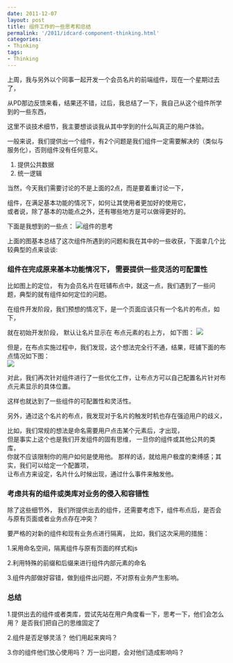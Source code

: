 ```yaml
---
date: 2011-12-07
layout: post
title: 组件工作的一些思考和总结
permalink: '/2011/idcard-component-thinking.html'
categories:
- Thinking
tags:
- Thinking
---
```



上周，我与另外以个同事一起开发一个会员名片的前端组件，现在一个星期过去了，  

从PD那边反馈来看，结果还不错，过后，我总结了一下，我自己从这个组件所学到的一些东西，
   
这里不谈技术细节，我主要想谈谈我从其中学到的什么叫真正的用户体验。  
<!-- more -->

一般来说，我们提供出一个组件，有2个问题是我们组件一定需要解决的（类似与服务化），否则组件没有任何意义。
  
1.   提供公共数据
2.   统一逻辑  

当然，今天我们需要讨论的不是上面的2点，而是要着重讨论一下，
  
组件，在满足基本功能的情况下，如何让其使用者更加好的使用它，  
或者说，除了基本的功能点之外，还有哪些地方是可以做得更好的。

下面是我想到的一些点： 
![组件的思考](http://farm8.staticflickr.com/7154/6477152207_972f0dfb35_b.jpg)

上面的图基本总结了这次组件所遇到的问题和我在其中的一些收获，下面拿几个比较典型的点来谈谈:  

### 组件在完成原来基本功能情况下， 需要提供一些灵活的可配置性 

比如图上的定位， 有为会员名片在旺铺布点中，就这一点，我们遇到了一些问题，典型的就有组件如何定位的问题。  

在组件开发阶段，我们预想的情况下，是一个页面应该只有一个名片的布点，如下，  

就在初始开发阶段， 默认让名片显示在 布点元素的右上方， 如下图： 
![ ](http://farm8.staticflickr.com/7019/6477152263_c97d60b66d_m.jpg)  

但是，在布点实施过程中，我们发现，这个想法完全行不通，结果，旺铺下面的布点情况如下图：  
![ ](http://farm8.staticflickr.com/7153/6477152317_70b4998b18.jpg)

对此，我们再次针对组件进行了一些优化工作，让布点方可以自己配置名片针对布点元素显示的具体位置。  

这样也就达到了一些组件的可配置性和灵活性。  


另外，通过这个名片的布点，我发现对于名片的触发时机也存在强迫用户的歧义，  

比如，我们常规的想法是命名需要用户点击某个元素后，才出现，  
但是事实上这个也是我们开发组件的固有思维， 一旦你的组件或其他公共的类库，  
你就不应该限制你的用户如何是使用他。
那样的话，就给用户极度的束缚感；其实，我们可以给定一个配置项，  
让布点方来设定，名片什么时候出现，通过什么事件来触发他。

### 考虑共有的组件或类库对业务的侵入和容错性  
除了这些细节外， 我们所提供出去的组件，还需要考虑下，组件布点后，是否会与原有页面或者业务点存在冲突？
  
要严格的对新的组件和现有业务点进行隔离， 比如，我们这次采用的措施： 

1.采用命名空间，隔离组件与原有页面的样式和js

2.利用特殊的前缀和后缀来进行组件内部元素的命名

3.组件内部做好容错，做到组件出问题，不对原有业务产生影响。

### 总结  


1.提供出去的组件或者类库，尝试先站在用户角度看一下，思考一下，他们会怎么用？ 是否我们把自己的思维固定了

2.组件是否足够灵活？ 他们用起来爽吗？

3.你的组件他们放心使用吗？ 万一出问题，会对他们造成影响吗？


